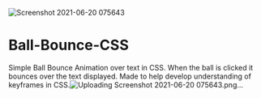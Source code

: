 ![Screenshot 2021-06-20 075643](https://user-images.githubusercontent.com/72047699/122665120-528d6180-d19d-11eb-9199-3f4b561eddaf.png)

# Ball-Bounce-CSS
Simple Ball Bounce Animation over text in CSS.
When the ball is clicked it bounces over the text displayed.
Made to help develop understanding of keyframes in CSS.![Uploading Screenshot 2021-06-20 075643.png…]()



